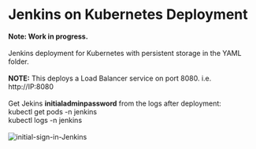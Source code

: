 # Jenkins on Kubernetes Deployment

<b>Note: Work in progress.</b>
<br>
<br>
Jenkins deployment for Kubernetes with persistent storage in the YAML folder.
  <br>
  <br>
 <b>NOTE:</b> This deploys a Load Balancer service on port 8080. i.e. http://IP:8080
 <br>
 <br>
Get Jekins <b>initialadminpassword</b> from the logs after deployment:
<br>
kubectl get pods -n jenkins
<br>
kubectl logs <pod-name> -n jenkins
<br>
<br>
<img src="https://github.com/Buchatech/JenkinsForK8swPersistentStorage/blob/main/images/initial-sign-in-Jenkins.png" alt="initial-sign-in-Jenkins"/>

